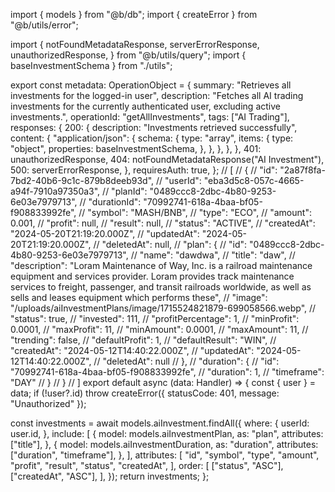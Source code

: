 import { models } from "@b/db";
import { createError } from "@b/utils/error";

import {
  notFoundMetadataResponse,
  serverErrorResponse,
  unauthorizedResponse,
} from "@b/utils/query";
import { baseInvestmentSchema } from "./utils";

export const metadata: OperationObject = {
  summary: "Retrieves all investments for the logged-in user",
  description:
    "Fetches all AI trading investments for the currently authenticated user, excluding active investments.",
  operationId: "getAllInvestments",
  tags: ["AI Trading"],
  responses: {
    200: {
      description: "Investments retrieved successfully",
      content: {
        "application/json": {
          schema: {
            type: "array",
            items: {
              type: "object",
              properties: baseInvestmentSchema,
            },
          },
        },
      },
    },
    401: unauthorizedResponse,
    404: notFoundMetadataResponse("AI Investment"),
    500: serverErrorResponse,
  },
  requiresAuth: true,
};
// [
//   {
//       "id": "2a87f8fa-7bd2-40b6-9c1c-879b8deeb93d",
//       "userId": "eba3d5c8-057c-4665-a94f-7910a97350a3",
//       "planId": "0489ccc8-2dbc-4b80-9253-6e03e7979713",
//       "durationId": "70992741-618a-4baa-bf05-f908833992fe",
//       "symbol": "MASH/BNB",
//       "type": "ECO",
//       "amount": 0.001,
//       "profit": null,
//       "result": null,
//       "status": "ACTIVE",
//       "createdAt": "2024-05-20T21:19:20.000Z",
//       "updatedAt": "2024-05-20T21:19:20.000Z",
//       "deletedAt": null,
//       "plan": {
//           "id": "0489ccc8-2dbc-4b80-9253-6e03e7979713",
//           "name": "dawdwa",
//           "title": "daw",
//           "description": "Loram Maintenance of Way, Inc. is a railroad maintenance equipment and services provider. Loram provides track maintenance services to freight, passenger, and transit railroads worldwide, as well as sells and leases equipment which performs these",
//           "image": "/uploads/aiInvestmentPlans/image/1715524821879-699058566.webp",
//           "status": true,
//           "invested": 111,
//           "profitPercentage": 1,
//           "minProfit": 0.0001,
//           "maxProfit": 11,
//           "minAmount": 0.0001,
//           "maxAmount": 11,
//           "trending": false,
//           "defaultProfit": 1,
//           "defaultResult": "WIN",
//           "createdAt": "2024-05-12T14:40:22.000Z",
//           "updatedAt": "2024-05-12T14:40:22.000Z",
//           "deletedAt": null
//       },
//       "duration": {
//           "id": "70992741-618a-4baa-bf05-f908833992fe",
//           "duration": 1,
//           "timeframe": "DAY"
//       }
//   }
// ]
export default async (data: Handler) => {
  const { user } = data;
  if (!user?.id)
    throw createError({ statusCode: 401, message: "Unauthorized" });

  const investments = await models.aiInvestment.findAll({
    where: {
      userId: user.id,
    },
    include: [
      {
        model: models.aiInvestmentPlan,
        as: "plan",
        attributes: ["title"],
      },
      {
        model: models.aiInvestmentDuration,
        as: "duration",
        attributes: ["duration", "timeframe"],
      },
    ],
    attributes: [
      "id",
      "symbol",
      "type",
      "amount",
      "profit",
      "result",
      "status",
      "createdAt",
    ],
    order: [
      ["status", "ASC"],
      ["createdAt", "ASC"],
    ],
  });
  return investments;
};
